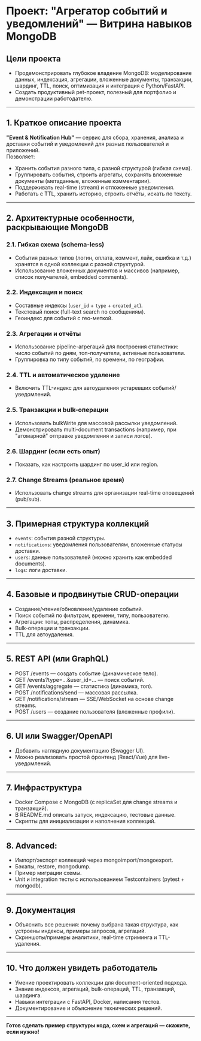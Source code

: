 # Проект: "Агрегатор событий и уведомлений" — Витрина навыков MongoDB

## Цели проекта
- Продемонстрировать глубокое владение MongoDB: моделирование данных, индексация, агрегации, вложенные документы, транзакции, шардинг, TTL, поиск, оптимизация и интеграция с Python/FastAPI.
- Создать продуктивный pet-проект, полезный для портфолио и демонстрации работодателю.

---

## 1. Краткое описание проекта

**"Event & Notification Hub"** — сервис для сбора, хранения, анализа и доставки событий и уведомлений для разных пользователей и приложений.  
Позволяет:
- Хранить события разного типа, с разной структурой (гибкая схема).
- Группировать события, строить агрегаты, сохранять вложенные документы (метаданные, вложенные комментарии).
- Поддерживать real-time (stream) и отложенные уведомления.
- Работать с TTL, хранить историю, строить отчёты, искать по тексту.

---

## 2. Архитектурные особенности, раскрывающие MongoDB

### 2.1. Гибкая схема (schema-less)
- События разных типов (логин, оплата, коммент, лайк, ошибка и т.д.) хранятся в одной коллекции с разной структурой.
- Использование вложенных документов и массивов (например, список получателей, embedded comments).

### 2.2. Индексация и поиск
- Составные индексы (`user_id` + `type` + `created_at`).
- Текстовый поиск (full-text search по сообщениям).
- Геоиндекс для событий с гео-меткой.

### 2.3. Агрегации и отчёты
- Использование pipeline-агрегаций для построения статистики: число событий по дням, топ-получатели, активные пользователи.
- Группировка по типу событий, по времени, по географии.

### 2.4. TTL и автоматическое удаление
- Включить TTL-индекс для автоудаления устаревших событий/уведомлений.

### 2.5. Транзакции и bulk-операции
- Использовать bulkWrite для массовой рассылки уведомлений.
- Демонстрировать multi-document transactions (например, при "атомарной" отправке уведомления и записи логов).

### 2.6. Шардинг (если есть опыт)
- Показать, как настроить шардинг по user_id или region.

### 2.7. Change Streams (реальное время)
- Использовать change streams для организации real-time оповещений (pub/sub).

---

## 3. Примерная структура коллекций

- `events`: события разной структуры.
- `notifications`: уведомления пользователям, вложенные статусы доставки.
- `users`: данные пользователей (можно хранить как embedded documents).
- `logs`: логи доставки.

---

## 4. Базовые и продвинутые CRUD-операции

- Создание/чтение/обновление/удаление событий.
- Поиск событий по фильтрам, времени, типу, пользователю.
- Агрегации: топы, распределения, динамика.
- Bulk-операции и транзакции.
- TTL для автоудаления.

---

## 5. REST API (или GraphQL)

- POST /events — создать событие (динамическое тело).
- GET /events?type=...&user_id=... — поиск событий.
- GET /events/aggregate — статистика (динамика, топ).
- POST /notifications/send — массовая рассылка.
- GET /notifications/stream — SSE/WebSocket на основе change streams.
- POST /users — создание пользователя (вложенные профили).

---

## 6. UI или Swagger/OpenAPI

- Добавить наглядную документацию (Swagger UI).
- Можно реализовать простой фронтенд (React/Vue) для live-уведомлений.

---

## 7. Инфраструктура

- Docker Compose с MongoDB (с replicaSet для change streams и транзакций).
- В README.md описать запуск, индексацию, тестовые данные.
- Скрипты для инициализации и наполнения коллекций.

---

## 8. Advanced:  
- Импорт/экспорт коллекций через mongoimport/mongoexport.
- Бэкапы, restore, mongodump.
- Пример миграции схемы.
- Unit и integration тесты с использованием Testcontainers (pytest + mongodb).

---

## 9. Документация

- Объяснить все решения: почему выбрана такая структура, как устроены индексы, примеры запросов, агрегаций.
- Скриншоты/примеры аналитики, real-time стриминга и TTL-удаления.

---

## 10. Что должен увидеть работодатель

- Умение проектировать коллекции для document-oriented подхода.
- Знание индексов, агрегаций, bulk-операций, TTL, транзакций, шардинга.
- Навыки интеграции с FastAPI, Docker, написания тестов.
- Документирование и объяснение технических решений.

---

**Готов сделать пример структуры кода, схем и агрегаций — скажите, если нужно!**
